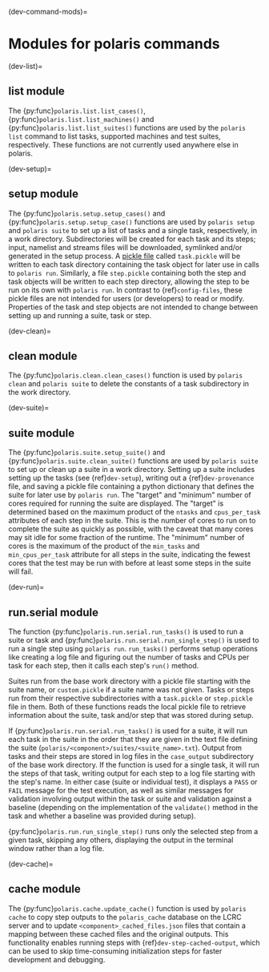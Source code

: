 (dev-command-mods)=

# Modules for polaris commands

(dev-list)=

## list module

The {py:func}`polaris.list.list_cases()`, {py:func}`polaris.list.list_machines()`
and {py:func}`polaris.list.list_suites()` functions are used by the
`polaris list` command to list tasks, supported machines and test
suites, respectively.  These functions are not currently used anywhere else
in polaris.

(dev-setup)=

## setup module

The {py:func}`polaris.setup.setup_cases()` and {py:func}`polaris.setup.setup_case()`
functions are used by `polaris setup` and `polaris suite` to set up a list
of tasks and a single task, respectively, in a work directory.
Subdirectories will be created for each task and its steps; input,
namelist and streams files will be downloaded, symlinked and/or generated
in the setup process. A [pickle file](https://docs.python.org/3/library/pickle.html)
called `task.pickle` will be written to each task directory
containing the task object for later use in calls to `polaris run`.
Similarly, a file `step.pickle` containing both the step and task
objects will be written to each step directory, allowing the step to be run
on its own with `polaris run`.  In contrast to {ref}`config-files`, these
pickle files are not intended for users (or developers) to read or modify.
Properties of the task and step objects are not intended to change between
setting up and running a suite, task or step.

(dev-clean)=

## clean module

The {py:func}`polaris.clean.clean_cases()` function is used by
`polaris clean` and `polaris suite` to delete the constants of a task
subdirectory in the work directory.

(dev-suite)=

## suite module

The {py:func}`polaris.suite.setup_suite()` and {py:func}`polaris.suite.clean_suite()`
functions are used by `polaris suite` to set up or clean up a suite in a
work directory.  Setting up a suite includes setting up the tasks
(see {ref}`dev-setup`), writing out a {ref}`dev-provenance` file, and saving
a pickle file containing a python dictionary that defines the suite for
later use by `polaris run`.  The "target" and "minimum" number of cores
required for running the suite are displayed.  The "target" is determined
based on the maximum product of the `ntasks` and `cpus_per_task`
attributes of each step in the suite.  This is the number of cores to run
on to complete the suite as quickly as possible, with the
caveat that many cores may sit idle for some fraction of the runtime.  The
"minimum" number of cores is the maximum of the product of the `min_tasks`
and `min_cpus_per_task` attribute for all steps in the suite, indicating the
fewest cores that the test may be run with before at least some steps in the
suite will fail.

(dev-run)=

## run.serial module

The function {py:func}`polaris.run.serial.run_tasks()` is used to run a
suite or task and {py:func}`polaris.run.serial.run_single_step()` is
used to run a single step using `polaris run`.  `run_tasks()` performs
setup operations like creating a log file and figuring out the number of tasks
and CPUs per task for each step, then it calls each step's `run()` method.

Suites run from the base work directory with a pickle file starting with the
suite name, or `custom.pickle` if a suite name was not given. Tasks or
steps run from their respective subdirectories with a `task.pickle` or
`step.pickle` file in them. Both of these functions reads the local pickle
file to retrieve information about the suite, task and/or step that
was stored during setup.

If {py:func}`polaris.run.serial.run_tasks()` is used for a suite, it will
run each task in the suite in the order that they are given in the
text file defining the suite (`polaris/<component>/suites/<suite_name>.txt`).
Output from tasks and their steps are stored in log files in the
`case_output` subdirectory of the base work directory. If the function is
used for a single task, it will run the steps of that task, writing
output for each step to a log file starting with the step's name. In either
case (suite or individual test), it displays a `PASS` or `FAIL` message for
the test execution, as well as similar messages for validation involving output
within the task or suite and validation against a baseline (depending on
the implementation of the `validate()` method in the task and whether a
baseline was provided during setup).

{py:func}`polaris.run.run_single_step()` runs only the selected step from a
given task, skipping any others, displaying the output in the terminal
window rather than a log file.

(dev-cache)=

## cache module

The {py:func}`polaris.cache.update_cache()` function is used by
`polaris cache` to copy step outputs to the `polaris_cache` database on
the LCRC server and to update `<component>_cached_files.json` files that
contain a mapping between these cached files and the original outputs.  This
functionality enables running steps with {ref}`dev-step-cached-output`, which
can be used to skip time-consuming initialization steps for faster development
and debugging.
